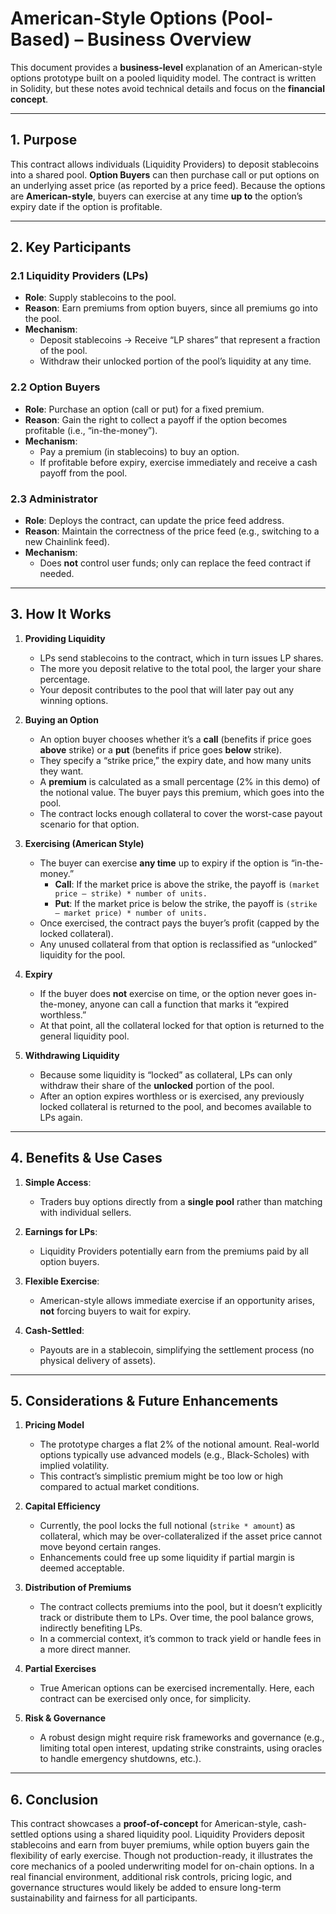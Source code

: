 # American-Style Options (Pool-Based) – Business Overview

This document provides a **business-level** explanation of an American-style options prototype built on a pooled liquidity model. The contract is written in Solidity, but these notes avoid technical details and focus on the **financial concept**.

---

## 1. Purpose

This contract allows individuals (Liquidity Providers) to deposit stablecoins into a shared pool. **Option Buyers** can then purchase call or put options on an underlying asset price (as reported by a price feed). Because the options are **American-style**, buyers can exercise at any time **up to** the option’s expiry date if the option is profitable.

---

## 2. Key Participants

### 2.1 Liquidity Providers (LPs)
- **Role**: Supply stablecoins to the pool.
- **Reason**: Earn premiums from option buyers, since all premiums go into the pool.
- **Mechanism**:
    - Deposit stablecoins → Receive “LP shares” that represent a fraction of the pool.
    - Withdraw their unlocked portion of the pool’s liquidity at any time.

### 2.2 Option Buyers
- **Role**: Purchase an option (call or put) for a fixed premium.
- **Reason**: Gain the right to collect a payoff if the option becomes profitable (i.e., “in-the-money”).
- **Mechanism**:
    - Pay a premium (in stablecoins) to buy an option.
    - If profitable before expiry, exercise immediately and receive a cash payoff from the pool.

### 2.3 Administrator
- **Role**: Deploys the contract, can update the price feed address.
- **Reason**: Maintain the correctness of the price feed (e.g., switching to a new Chainlink feed).
- **Mechanism**:
    - Does **not** control user funds; only can replace the feed contract if needed.

---

## 3. How It Works

1. **Providing Liquidity**
    - LPs send stablecoins to the contract, which in turn issues LP shares.
    - The more you deposit relative to the total pool, the larger your share percentage.
    - Your deposit contributes to the pool that will later pay out any winning options.

2. **Buying an Option**
    - An option buyer chooses whether it’s a **call** (benefits if price goes **above** strike) or a **put** (benefits if price goes **below** strike).
    - They specify a “strike price,” the expiry date, and how many units they want.
    - A **premium** is calculated as a small percentage (2% in this demo) of the notional value. The buyer pays this premium, which goes into the pool.
    - The contract locks enough collateral to cover the worst-case payout scenario for that option.

3. **Exercising (American Style)**
    - The buyer can exercise **any time** up to expiry if the option is “in-the-money.”
        - **Call**: If the market price is above the strike, the payoff is `(market price – strike) * number of units.`
        - **Put**: If the market price is below the strike, the payoff is `(strike – market price) * number of units.`
    - Once exercised, the contract pays the buyer’s profit (capped by the locked collateral).
    - Any unused collateral from that option is reclassified as “unlocked” liquidity for the pool.

4. **Expiry**
    - If the buyer does **not** exercise on time, or the option never goes in-the-money, anyone can call a function that marks it “expired worthless.”
    - At that point, all the collateral locked for that option is returned to the general liquidity pool.

5. **Withdrawing Liquidity**
    - Because some liquidity is “locked” as collateral, LPs can only withdraw their share of the **unlocked** portion of the pool.
    - After an option expires worthless or is exercised, any previously locked collateral is returned to the pool, and becomes available to LPs again.

---

## 4. Benefits & Use Cases

1. **Simple Access**:
    - Traders buy options directly from a **single pool** rather than matching with individual sellers.

2. **Earnings for LPs**:
    - Liquidity Providers potentially earn from the premiums paid by all option buyers.

3. **Flexible Exercise**:
    - American-style allows immediate exercise if an opportunity arises, **not** forcing buyers to wait for expiry.

4. **Cash-Settled**:
    - Payouts are in a stablecoin, simplifying the settlement process (no physical delivery of assets).

---

## 5. Considerations & Future Enhancements

1. **Pricing Model**
    - The prototype charges a flat 2% of the notional amount. Real-world options typically use advanced models (e.g., Black-Scholes) with implied volatility.
    - This contract’s simplistic premium might be too low or high compared to actual market conditions.

2. **Capital Efficiency**
    - Currently, the pool locks the full notional (`strike * amount`) as collateral, which may be over-collateralized if the asset price cannot move beyond certain ranges.
    - Enhancements could free up some liquidity if partial margin is deemed acceptable.

3. **Distribution of Premiums**
    - The contract collects premiums into the pool, but it doesn’t explicitly track or distribute them to LPs. Over time, the pool balance grows, indirectly benefiting LPs.
    - In a commercial context, it’s common to track yield or handle fees in a more direct manner.

4. **Partial Exercises**
    - True American options can be exercised incrementally. Here, each contract can be exercised only once, for simplicity.

5. **Risk & Governance**
    - A robust design might require risk frameworks and governance (e.g., limiting total open interest, updating strike constraints, using oracles to handle emergency shutdowns, etc.).

---

## 6. Conclusion

This contract showcases a **proof-of-concept** for American-style, cash-settled options using a shared liquidity pool. Liquidity Providers deposit stablecoins and earn from buyer premiums, while option buyers gain the flexibility of early exercise. Though not production-ready, it illustrates the core mechanics of a pooled underwriting model for on-chain options. In a real financial environment, additional risk controls, pricing logic, and governance structures would likely be added to ensure long-term sustainability and fairness for all participants.
